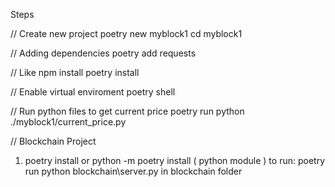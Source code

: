 Steps

// Create new project
poetry new myblock1
cd myblock1

// Adding dependencies
poetry add requests

// Like npm install
poetry install

// Enable virtual enviroment
poetry shell 

// Run python files to get current price
poetry run python ./myblock1/current_price.py


// Blockchain Project
1. poetry install  or python -m poetry install ( python module ) 
to run: poetry run python blockchain\server.py in blockchain folder
